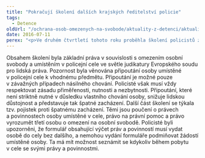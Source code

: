 ```yaml
---
title: "Pokračují školení dalších krajských ředitelství policie"
tags:
  - Detence
oldUrl: "/ochrana-osob-omezenych-na-svobode/aktuality-z-detenci/aktuality-z-detenci-2016/pokracuji-skoleni-dalsich-krajskych-reditelstvi-policie/"
date: 2016-07-11
perex: "<p>Ve druhém čtvrtletí tohoto roku proběhla školení policistů z Krajského ředitelství policie Zlínského kraje, Karlovarského kraje a Plzeňského kraje. </p>"
---
```


<!-- imported from the old website -->

<p>Obsahem školení byla základní práva v souvislosti s omezením osobní svobody a umístěním v policejní cele ve světle judikatury Evropského soudu pro lidská práva. Pozornost byla věnována připoutání osoby umístěné v policejní cele k vhodnému předmětu. Připoutání je možné pouze v závažných případech násilného chování. Policisté však musí vždy respektovat zásadu přiměřenosti, nutnosti a nezbytnosti. Připoutání, které není striktně nutné v důsledku vlastního chování osoby, snižuje lidskou důstojnost a představuje tak špatné zacházení. Další část školení se týkala tzv. pojistek proti špatnému zacházení. Těmi jsou poučení o právech a povinnostech osoby umístěné v cele, právo na právní pomoc a právo vyrozumět třetí osobu o omezení na osobní svobodě. Policisté byli upozorněni, že formulář obsahující výčet práv a povinností musí vydat osobě do cely bez dalšího, a nemohou vydání formuláře podmiňovat žádostí umístěné osoby. Ta má mít možnost seznámit se kdykoliv během pobytu v cele se svými právy a povinnostmi.</p>
